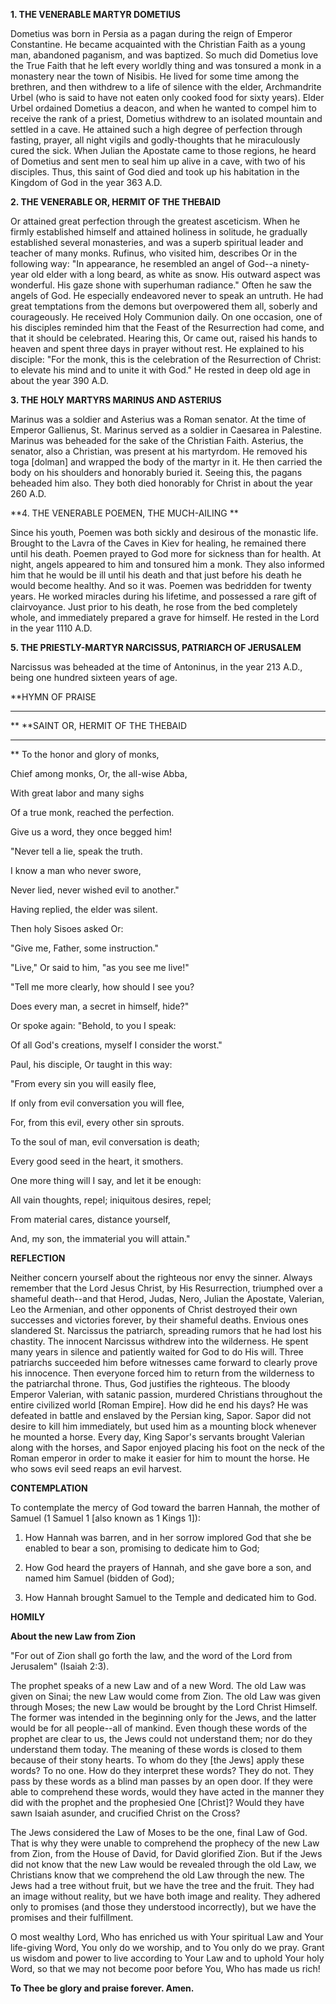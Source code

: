 
**1. THE VENERABLE MARTYR DOMETIUS**

Dometius was born in Persia as a pagan during the reign of Emperor Constantine. He became acquainted with the Christian Faith as a young man, abandoned paganism, and was baptized. So much did Dometius love the True Faith that he left every worldly thing and was tonsured a monk in a monastery near the town of Nisibis. He lived for some time among the brethren, and then withdrew to a life of silence with the elder, Archmandrite Urbel (who is said to have not eaten only cooked food for sixty years). Elder Urbel ordained Dometius a deacon, and when he wanted to compel him to receive the rank of a priest, Dometius withdrew to an isolated mountain and settled in a cave. He attained such a high degree of perfection through fasting, prayer, all night vigils and godly-thoughts that he miraculously cured the sick. When Julian the Apostate came to those regions, he heard of Dometius and sent men to seal him up alive in a cave, with two of his disciples. Thus, this saint of God died and took up his habitation in the Kingdom of God in the year 363 A.D.

**2. THE VENERABLE OR, HERMIT OF THE THEBAID**

Or attained great perfection through the greatest asceticism. When he firmly established himself and attained holiness in solitude, he gradually established several monasteries, and was a superb spiritual leader and teacher of many monks. Rufinus, who visited him, describes Or in the following way: "In appearance, he resembled an angel of God--a ninety-year old elder with a long beard, as white as snow. His outward aspect was wonderful. His gaze shone with superhuman radiance." Often he saw the angels of God. He especially endeavored never to speak an untruth. He had great temptations from the demons but overpowered them all, soberly and courageously. He received Holy Communion daily. On one occasion, one of his disciples reminded him that the Feast of the Resurrection had come, and that it should be celebrated. Hearing this, Or came out, raised his hands to heaven and spent three days in prayer without rest. He explained to his disciple: "For the monk, this is the celebration of the Resurrection of Christ: to elevate his mind and to unite it with God." He rested in deep old age in about the year 390 A.D.

**3. THE HOLY MARTYRS MARINUS AND ASTERIUS**

Marinus was a soldier and Asterius was a Roman senator. At the time of Emperor Gallienus, St. Marinus served as a soldier in Caesarea in Palestine. Marinus was beheaded for the sake of the Christian Faith. Asterius, the senator, also a Christian, was present at his martyrdom. He removed his toga [dolman] and wrapped the body of the martyr in it. He then carried the body on his shoulders and honorably buried it. Seeing this, the pagans beheaded him also. They both died honorably for Christ in about the year 260 A.D.

**4. THE VENERABLE POEMEN, THE MUCH-AILING
**

Since his youth, Poemen was both sickly and desirous of the monastic life. Brought to the Lavra of the Caves in Kiev for healing, he remained there until his death. Poemen prayed to God more for sickness than for health. At night, angels appeared to him and tonsured him a monk. They also informed him that he would be ill until his death and that just before his death he would become healthy. And so it was. Poemen was bedridden for twenty years. He worked miracles during his lifetime, and possessed a rare gift of clairvoyance. Just prior to his death, he rose from the bed completely whole, and immediately prepared a grave for himself. He rested in the Lord in the year 1110 A.D.

**5. THE PRIESTLY-MARTYR NARCISSUS, PATRIARCH OF JERUSALEM**

Narcissus was beheaded at the time of Antoninus, in the year 213 A.D., being one hundred sixteen years of age.


**HYMN OF PRAISE
**** 
**
**SAINT OR, HERMIT OF THE THEBAID
**** 
**
To the honor and glory of monks,
 

Chief among monks, Or, the all-wise Abba,
 

With great labor and many sighs
 

Of a true monk, reached the perfection.
 

Give us a word, they once begged him!
 

"Never tell a lie, speak the truth.
 

I know a man who never swore,
 

Never lied, never wished evil to another."
 

Having replied, the elder was silent.
 

Then holy Sisoes asked Or:
 

"Give me, Father, some instruction."
 

"Live," Or said to him, "as you see me live!"
 

"Tell me more clearly, how should I see you?


Does every man, a secret in himself, hide?"


Or spoke again: "Behold, to you I speak:
 

Of all God's creations, myself I consider the worst."
 

Paul, his disciple, Or taught in this way:
 

"From every sin you will easily flee,
 

If only from evil conversation you will flee,
 

For, from this evil, every other sin sprouts.
 

To the soul of man, evil conversation is death;


Every good seed in the heart, it smothers.
 

One more thing will I say, and let it be enough:
 

All vain thoughts, repel; iniquitous desires, repel;
 

From material cares, distance yourself,
 

And, my son, the immaterial you will attain."
 

**REFLECTION**

Neither concern yourself about the righteous nor envy the sinner. Always remember that the Lord Jesus Christ, by His Resurrection, triumphed over a shameful death--and that Herod, Judas, Nero, Julian the Apostate, Valerian, Leo the Armenian, and other opponents of Christ destroyed their own successes and victories forever, by their shameful deaths. Envious ones slandered St. Narcissus the patriarch, spreading rumors that he had lost his chastity. The innocent Narcissus withdrew into the wilderness. He spent many years in silence and patiently waited for God to do His will. Three patriarchs succeeded him before witnesses came forward to clearly prove his innocence. Then everyone forced him to return from the wilderness to the patriarchal throne. Thus, God justifies the righteous. The bloody Emperor Valerian, with satanic passion, murdered Christians throughout the entire civilized world [Roman Empire]. How did he end his days? He was defeated in battle and enslaved by the Persian king, Sapor. Sapor did not desire to kill him immediately, but used him as a mounting block whenever he mounted a horse. Every day, King Sapor's servants brought Valerian along with the horses, and Sapor enjoyed placing his foot on the neck of the Roman emperor in order to make it easier for him to mount the horse. He who sows evil seed reaps an evil harvest.


**CONTEMPLATION**


To contemplate the mercy of God toward the barren Hannah, the mother of Samuel (1 Samuel 1 [also known as 1 Kings 1]):

1.  How Hannah was barren, and in her sorrow implored God that she be enabled to bear a son, promising to dedicate him to God;

1.  How God heard the prayers of Hannah, and she gave bore a son, and named him Samuel (bidden of God);

1.  How Hannah brought Samuel to the Temple and dedicated him to God.


**HOMILY**


**About the new Law from Zion**

"For out of Zion shall go forth the law, and the word of the Lord from Jerusalem" (Isaiah 2:3).

The prophet speaks of a new Law and of a new Word. The old Law was given on Sinai; the new Law would come from Zion. The old Law was given through Moses; the new Law would be brought by the Lord Christ Himself. The former was intended in the beginning only for the Jews, and the latter would be for all people--all of mankind. Even though these words of the prophet are clear to us, the Jews could not understand them; nor do they understand them today. The meaning of these words is closed to them because of their stony hearts. To whom do they [the Jews] apply these words? To no one. How do they interpret these words? They do not. They pass by these words as a blind man passes by an open door. If they were able to comprehend these words, would they have acted in the manner they did with the prophet and the prophesied One [Christ]? Would they have sawn Isaiah asunder, and crucified Christ on the Cross?

The Jews considered the Law of Moses to be the one, final Law of God. That is why they were unable to comprehend the prophecy of the new Law from Zion, from the House of David, for David glorified Zion. But if the Jews did not know that the new Law would be revealed through the old Law, we Christians know that we comprehend the old Law through the new. The Jews had a tree without fruit, but we have the tree and the fruit. They had an image without reality, but we have both image and reality. They adhered only to promises (and those they understood incorrectly), but we have the promises and their fulfillment.

O most wealthy Lord, Who has enriched us with Your spiritual Law and Your life-giving Word, You only do we worship, and to You only do we pray. Grant us wisdom and power to live according to Your Law and to uphold Your holy Word, so that we may not become poor before You, Who has made us rich!

**To Thee be glory and praise forever. Amen.**
